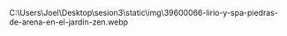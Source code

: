 C:\Users\Joel\Desktop\sesion3\static\img\39600066-lirio-y-spa-piedras-de-arena-en-el-jardín-zen.webp
